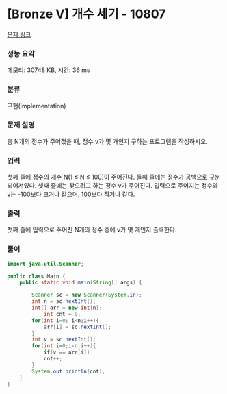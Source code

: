 # [Bronze V] 개수 세기 - 10807 

[문제 링크](https://www.acmicpc.net/problem/10807) 

### 성능 요약

메모리: 30748 KB, 시간: 36 ms

### 분류

구현(implementation)

### 문제 설명

<p>총 N개의 정수가 주어졌을 때, 정수 v가 몇 개인지 구하는 프로그램을 작성하시오.</p>

### 입력 

 <p>첫째 줄에 정수의 개수 N(1 ≤ N ≤ 100)이 주어진다. 둘째 줄에는 정수가 공백으로 구분되어져있다. 셋째 줄에는 찾으려고 하는 정수 v가 주어진다. 입력으로 주어지는 정수와 v는 -100보다 크거나 같으며, 100보다 작거나 같다.</p>

### 출력 

 <p>첫째 줄에 입력으로 주어진 N개의 정수 중에 v가 몇 개인지 출력한다.</p>

### 풀이
```java
import java.util.Scanner;

public class Main {
	public static void main(String[] args) {

		Scanner sc = new Scanner(System.in);
		int n = sc.nextInt();
		int[] arr = new int[n];
        	int cnt = 0;
		for(int i=0; i<n;i++){
		    arr[i] = sc.nextInt();
		}
		int v = sc.nextInt();
		for(int i=0;i<n;i++){
		    if(v == arr[i])
			cnt++;
		}
		System.out.println(cnt);
	}
}
```
